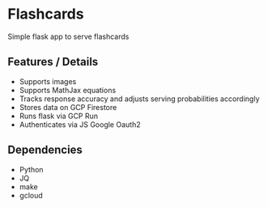# Flashcards

Simple flask app to serve flashcards


## Features / Details

* Supports images
* Supports MathJax equations
* Tracks response accuracy and adjusts serving probabilities accordingly
* Stores data on GCP Firestore
* Runs flask via GCP Run
* Authenticates via JS Google Oauth2 


## Dependencies

* Python
* JQ
* make
* gcloud

